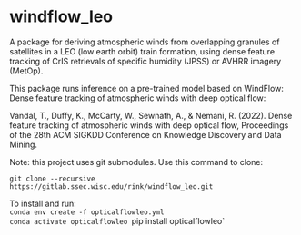# windflow_leo
A package for deriving atmospheric winds from overlapping granules of satellites in a LEO (low earth orbit)
train formation, using dense feature tracking of CrIS retrievals of specific humidity (JPSS) or AVHRR imagery (MetOp).

This package runs inference on a pre-trained model based on WindFlow: Dense feature tracking of atmospheric winds with deep optical flow:

Vandal, T., Duffy, K., McCarty, W., Sewnath, A., & Nemani, R. (2022). Dense feature tracking of atmospheric winds with deep optical flow, Proceedings of the 28th ACM SIGKDD Conference on Knowledge Discovery and Data Mining.

Note: this project uses git submodules. Use this command to clone:  

`git clone --recursive https://gitlab.ssec.wisc.edu/rink/windflow_leo.git`

To install and run:  
`conda env create -f opticalflowleo.yml`  
`conda activate opticalflowleo
`pip install opticalflowleo`
